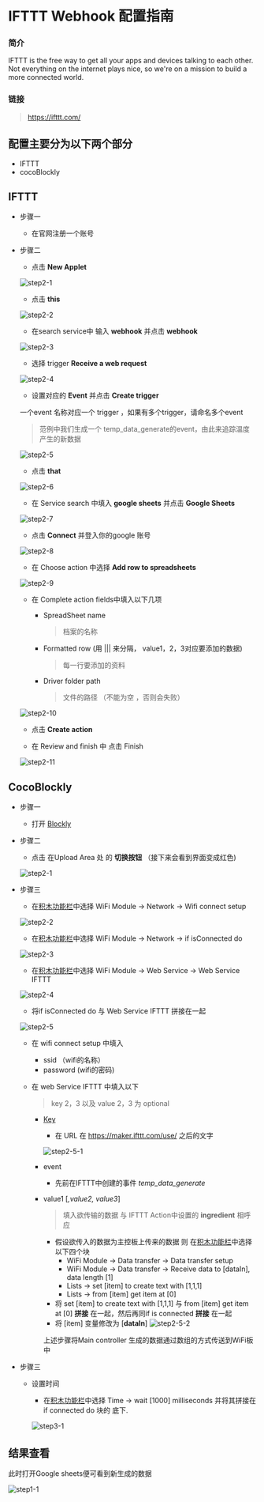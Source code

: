 # IFTTT Webhook 配置指南

###  简介

IFTTT is the free way to get all your apps and devices talking to each other. Not everything on the internet plays nice, so we're on a mission to build a more connected world.

### 链接
> https://ifttt.com/

## 配置主要分为以下两个部分

* IFTTT
* cocoBlockly

## IFTTT
* 步骤一
  *  在官网注册一个账号

* 步骤二

  * 点击 **New Applet**

  ![step2-1](./img/ifttt/step2-1.png)

  * 点击 **this**

  ![step2-2](./img/ifttt/step2-2.png)
  * 在search service中 输入 **webhook** 并点击 **webhook**

  ![step2-3](./img/ifttt/step2-3.png)

  * 选择 trigger  **Receive a web request**

  ![step2-4](./img/ifttt/step2-4.png)

  * 设置对应的 **Event** 并点击 **Create trigger**

   一个event 名称对应一个 trigger ，如果有多个trigger，请命名多个event
   > 范例中我们生成一个 temp_data_generate的event，由此来追踪温度产生的新数据

  ![step2-5](./img/ifttt/step2-5.png)

  * 点击 **that**

  ![step2-6](./img/ifttt/step2-6.png)

  * 在 Service search 中填入 **google sheets** 并点击 **Google Sheets**

  ![step2-7](./img/ifttt/step2-7.png)

  * 点击 **Connect** 并登入你的google 账号

  ![step2-8](./img/ifttt/step2-8.png)

  * 在 Choose action 中选择 **Add row to spreadsheets**

  ![step2-9](./img/ifttt/step2-9.png)

  * 在 Complete action fields中填入以下几项  
    * SpreadSheet name

      > 档案的名称

    * Formatted row (用 ||| 来分隔， value1，2，3对应要添加的数据)

      >每一行要添加的资料

    * Driver folder path
      > 文件的路径 （不能为空 ，否则会失败）

  ![step2-10](./img/ifttt/step2-10.png)
  * 点击 **Create action**

  * 在 Review and finish 中 点击 Finish

  ![step2-11](./img/ifttt/step2-11.png)

## CocoBlockly
* 步骤一

  * 打开 [Blockly](http://dev.cocorobo.hk/t/cocoblockly/dev/)

* 步骤二

  * 点击 在Upload Area 处 的 **切换按钮** （接下来会看到界面变成红色)

  ![step2-1](./img/blockly/step2-1.png)

* 步骤三

  * 在[积木功能栏](https://cocorobolabs.gitbooks.io/cocoblockly/content/chapter-1-introduction.html)中选择 WiFi Module -> Network -> Wifi connect setup

  ![step2-2](./img/blockly/step2-2.png)

  * 在[积木功能栏](https://cocorobolabs.gitbooks.io/cocoblockly/content/chapter-1-introduction.html)中选择 WiFi Module -> Network -> if isConnected do

  ![step2-3](./img/blockly/step2-3.png)

  * 在[积木功能栏](https://cocorobolabs.gitbooks.io/cocoblockly/content/chapter-1-introduction.html)中选择 WiFi Module -> Web Service -> Web Service IFTTT

  ![step2-4](./img/blockly/step2-4.png)

  * 将if isConnected do 与 Web Service IFTTT 拼接在一起

  ![step2-5](./img/blockly/step2-5.png)

  * 在 wifi connect setup 中填入
    * ssid （wifi的名称）
    * password (wifi的密码)
  * 在 web Service IFTTT 中填入以下

    > key 2，3 以及 value 2，3 为 optional

    * [Key](https://ifttt.com/services/maker_webhooks/settings)
      * 在 URL 在 https://maker.ifttt.com/use/ 之后的文字

      ![step2-5-1](./img/blockly/step2-5-1.png)
    * event
      * 先前在IFTTT中创建的事件 *temp_data_generate*
    * value1 [*,value2, value3*]

      > 填入欲传输的数据 与 IFTTT Action中设置的 **ingredient** 相呼应

      * 假设欲传入的数据为主控板上传来的数据
      则 在[积木功能栏](https://cocorobolabs.gitbooks.io/cocoblockly/content/chapter-1-introduction.html)中选择
      以下四个块
        * WiFi Module -> Data transfer -> Data transfer setup
        * WiFi Module -> Data transfer -> Receive data to [dataIn], data length [1]
        * Lists -> set [item] to create text with [1,1,1]
        * Lists -> from [item] get item at [0]
      * 将 set [item] to create text with [1,1,1] 与  from [item] get item at [0] **拼接** 在一起，然后再同if is connected **拼接** 在一起
      * 将 [item] 变量修改为 [**dataIn**]
      ![step2-5-2](./img/blockly/step2-5-2.png)

      上述步骤将Main controller 生成的数据通过数组的方式传送到WiFi板中
* 步骤三
  * 设置时间
    * 在[积木功能栏](https://cocorobolabs.gitbooks.io/cocoblockly/content/chapter-1-introduction.html)中选择 Time -> wait [1000] milliseconds
    并将其拼接在 if connected do 块的 底下.

    ![step3-1](./img/blockly/step3-1.png)

## 结果查看
  此时打开Google sheets便可看到新生成的数据

  ![step1-1](./img/googleSheets/step1-1.png)
